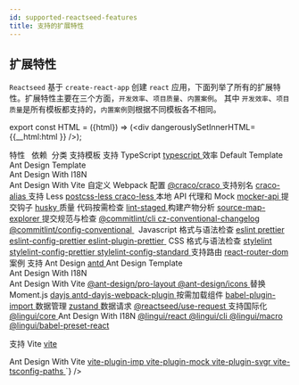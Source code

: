 ```yaml
---
id: supported-reactseed-features
title: 支持的扩展特性
---
```


## 扩展特性

`Reactseed` 基于 `create-react-app` 创建 `react` 应用，下面列举了所有的扩展特性。扩展特性主要在三个方面，`开发效率`、`项目质量`、`内置案例`。
其中 `开发效率`、`项目质量`是所有模板都支持的，`内置案例`则根据不同模板各不相同。

export const HTML = ({html}) => (<div dangerouslySetInnerHTML={{__html:html }} />);

<HTML html={`
<table style="font-size: 14px;">
    <colgroup>
        <col style="width: 30%;" />
        <col style="width: 30%;" />
        <col style="width: 15%;" />
        <col style="width: 25%;" />
    </colgroup>
    <tbody>
        <tr style="background: rgb(158 158 158 / 30%);">
            <td colspan="1" rowspan="1">
                <span>特性</span>
            </td>
            <td colspan="1" rowspan="1">
                <span> </span>
                <span>依赖</span>
            </td>
            <td colspan="1" rowspan="1">
                <span> 分类</span>
            </td>
            <td colspan="1" rowspan="1">
                <span>支持模板</span>
            </td>
        </tr>
        <tr>
            <td colspan="1" rowspan="1">
                <span>支持 TypeScript</span>
            </td>
            <td colspan="1" rowspan="1">
                <a href="https://www.typescriptlang.org">
                    <span>typescript</span>
                </a>
            </td>
            <td colspan="1" rowspan="6">
                <span>效率</span>
            </td>
            <td colspan="1" rowspan="20">
                <span>Default Template</span><br />
                <span>Ant Design Template</span><br />
                <span>Ant Design With I18N</span><br />
                <span>Ant Design With Vite</span>
            </td>
        </tr>
        <tr>
            <td colspan="1" rowspan="1">
                <span>自定义 Webpack 配置</span>
            </td>
            <td colspan="1" rowspan="1">
                <a href="https://github.com/gsoft-inc/craco">
                    <span>@craco/craco</span>
                </a>
            </td>
        </tr>
        <tr>
            <td colspan="1" rowspan="1">
                <span>支持别名</span>
            </td>
            <td colspan="1" rowspan="1">
                <a href="https://www.npmjs.com/package/craco-alias">
                    <span>craco-alias</span>
                </a>
            </td>
        </tr>
        <tr>
            <td colspan="1" rowspan="2">
                <span>支持 Less</span>
            </td>
            <td colspan="1" rowspan="1">
                <a href="https://www.npmjs.com/package/postcss-less">
                    <span>postcss-less</span>
                </a>
            </td>
        </tr>
        <tr>
            <td colspan="1" rowspan="1">
                <a href="https://www.npmjs.com/package/craco-less">
                    <span>craco-less</span>
                </a>
            </td>
        </tr>
        <tr>
            <td colspan="1" rowspan="1">
                <span>本地 API 代理和 Mock</span>
            </td>
            <td colspan="1" rowspan="1">
                <a href="https://www.npmjs.com/package/mocker-api">
                    <span>mocker-api</span>
                </a>
            </td>
        </tr>
        <tr>
            <td colspan="1" rowspan="1">
                <span>提交钩子</span>
            </td>
            <td colspan="1" rowspan="1">
                <a href="https://www.npmjs.com/package/husky">
                    <span>husky</span>
                </a>
            </td>
            <td colspan="1" rowspan="13">
                <span>质量</span>
            </td>
        </tr>
        <tr>
            <td colspan="1" rowspan="1">
                <span>代码按需检查</span>
            </td>
            <td colspan="1" rowspan="1">
                <a href="https://www.npmjs.com/package/lint-staged">
                    <span>lint-staged</span>
                </a>
            </td>
        </tr>
        <tr>
            <td colspan="1" rowspan="1">
                <span>构建产物分析</span>
            </td>
            <td colspan="1" rowspan="1">
                <a href="https://github.com/danvk/source-map-explorer">
                    <span>source-map-explorer</span>
                </a>
            </td>
        </tr>
        <tr>
            <td colspan="1" rowspan="3">
                <span>提交规范与检查</span>
            </td>
            <td colspan="1" rowspan="1">
                <a href="https://www.npmjs.com/package/@commitlint/cli">
                    <span>@commitlint/cli</span>
                </a>
            </td>
        </tr>
        <tr>
            <td colspan="1" rowspan="1">
                <a href="https://www.npmjs.com/package/cz-conventional-changelog">
                    <span>cz-conventional-changelog</span>
                </a>
            </td>
        </tr>
        <tr>
            <td colspan="1" rowspan="1">
                <a href="https://www.npmjs.com/package/@commitlint/config-conventional">
                    <span>@commitlint/config-conventional</span>
                </a>
            </td>
        </tr>
        <tr>
            <td colspan="1" rowspan="4">
                <span> </span> <span>Javascript </span> <span>格式与语法检查</span>
            </td>
            <td colspan="1" rowspan="1">
                <a href="https://github.com/eslint/eslint">
                    <span>eslint</span>
                </a>
            </td>
        </tr>
        <tr>
            <td colspan="1" rowspan="1">
                <a href="https://www.npmjs.com/package/prettier">
                    <span>prettier</span>
                </a>
            </td>
        </tr>
        <tr>
            <td colspan="1" rowspan="1">
                <a href="https://github.com/prettier/eslint-config-prettier">
                    <span>eslint-config-prettier</span>
                </a>
            </td>
        </tr>
        <tr>
            <td colspan="1" rowspan="1">
                <a href="https://www.npmjs.com/package/eslint-plugin-prettier">
                    <span>eslint-plugin-prettier</span>
                </a>
            </td>
        </tr>
        <tr>
            <td colspan="1" rowspan="3">
                <span> CSS 格式与语法检查</span>
            </td>
            <td colspan="1" rowspan="1">
                <a href="https://www.npmjs.com/package/stylelint">
                    <span>stylelint</span>
                </a>
            </td>
        </tr>
        <tr>
            <td colspan="1" rowspan="1">
                <a href="https://www.npmjs.com/package/stylelint-config-prettier">
                    <span>stylelint-config-prettier</span>
                </a>
            </td>
        </tr>
        <tr>
            <td colspan="1" rowspan="1">
                <a href="https://github.com/stylelint/stylelint-config-standard">
                    <span>stylelint-config-standard</span>
                </a>
            </td>
        </tr>
        <tr>
            <td colspan="1" rowspan="1">
                <span>支持路由</span>
            </td>
            <td colspan="1" rowspan="1">
                <a href="https://www.npmjs.com/package/react-router-dom">
                    <span>react-router-dom</span>
                </a>
            </td>
            <td colspan="1" rowspan="19">
                <span>案例</span>
            </td>
        </tr>
        <tr style="background: rgb(33 150 243 / 20%);">
            <td colspan="1" rowspan="3">
                <span>支持 Ant Design</span>
            </td>
            <td colspan="1" rowspan="1">
                <a href="https://ant.design">
                    <span>antd</span>
                </a>
            </td>
            <td colspan="1" rowspan="8">
                <span>Ant Design Template</span><br />
                <span>Ant Design With I18N</span><br />
                <span>Ant Design With Vite</span>
            </td>
        </tr>
        <tr style="background: rgb(33 150 243 / 20%);">
            <td colspan="1" rowspan="1">
                <a href="https://www.npmjs.com/package/@ant-design/pro-layout">
                    <span>@ant-design/pro-layout</span>
                </a>
            </td>
        </tr>
        <tr style="background: rgb(33 150 243 / 20%);">
            <td colspan="1" rowspan="1">
                <a href="https://www.npmjs.com/package/@ant-design/icons">
                    <span>@ant-design/icons</span>
                </a>
            </td>
        </tr>
        <tr style="background: rgb(33 150 243 / 20%);">
            <td colspan="1" rowspan="2">
                <span>替换 Moment.js</span>
            </td>
            <td colspan="1" rowspan="1">
                <a href="https://www.npmjs.com/package/dayjs">
                    <span>dayjs</span>
                </a>
            </td>
        </tr>
        <tr style="background: rgb(33 150 243 / 20%);">
            <td colspan="1" rowspan="1">
                <a href="https://www.npmjs.com/package/@electerm/antd-dayjs-webpack-plugin">
                    <span>antd-dayjs-webpack-plugin</span>
                </a>
            </td>
        </tr>
        <tr style="background: rgb(33 150 243 / 20%);">
            <td colspan="1" rowspan="1">
                <span>按需加载组件</span>
            </td>
            <td colspan="1" rowspan="1">
                <a href="https://www.npmjs.com/package/babel-plugin-import">
                    <span>babel-plugin-import</span>
                </a>
            </td>
        </tr>
        <tr style="background: rgb(33 150 243 / 20%);">
            <td colspan="1" rowspan="1">
                <span>数据管理</span>
            </td>
            <td colspan="1" rowspan="1">
                <a href="https://github.com/pmndrs/zustand">
                    <span>zustand</span>
                </a>
            </td>
        </tr>
        <tr style="background: rgb(33 150 243 / 20%);">
            <td colspan="1" rowspan="1">
                <span>数据请求</span>
            </td>
            <td colspan="1" rowspan="1">
                <a href="https://github.com/reactseed/reactseed/tree/main/packages/use-request">
                    <span>@reactseed/use-request</span>
                </a>
            </td>
        </tr>
        <tr style="background: rgb(255 87 34 / 10%);">
            <td colspan="1" rowspan="5">
                <span>支持国际化</span>
            </td>
            <td colspan="1" rowspan="1">
                <a href="https://github.com/lingui/js-lingui">
                    <span>@lingui/core</span>
                </a>
            </td>
            <td colspan="1" rowspan="5">
                <span>Ant Design With I18N</span>
            </td>
        </tr>
        <tr style="background: rgb(255 87 34 / 10%);">
            <td colspan="1" rowspan="1">
                <a href="https://github.com/lingui/js-lingui">
                    <span>@lingui/react</span>
                </a>
            </td>
        </tr>
        <tr style="background: rgb(255 87 34 / 10%);">
            <td colspan="1" rowspan="1">
                <a href="https://github.com/lingui/js-lingui">
                    <span>@lingui/cli</span>
                </a>
            </td>
        </tr>
        <tr>
            <td colspan="1" rowspan="1">
                <a href="https://github.com/lingui/js-lingui">
                    <span>@lingui/macro</span>
                </a>
            </td>
        </tr>
        <tr style="background: rgb(255 87 34 / 10%);">
            <td colspan="1" rowspan="1">
                <a href="https://github.com/lingui/js-lingui">
                    <span>@lingui/babel-preset-react</span>
                </a>
            </td>
        </tr>
        <tr style="background: rgb(76 175 80 / 20%);">
            <td colspan="1" rowspan="5">
                <p style="text-align: left;">
                    <span>支持 Vite</span>
            </td>
            <td colspan="1" rowspan="1">
                <a href="https://github.com/vitejs/vite">
                    <span>vite</span>
                </a>
            </td>
            <td colspan="1" rowspan="5">
                <p style="text-align: left;">
                    <span>Ant Design With Vite</span>
            </td>
        </tr>
        <tr style="background: rgb(76 175 80 / 20%);">
            <td colspan="1" rowspan="1">
                <a href="https://github.com/onebay/vite-plugin-imp">
                    <span>vite-plugin-imp</span>
                </a>
            </td>
        </tr>
        <tr style="background: rgb(76 175 80 / 20%);">
            <td colspan="1" rowspan="1">
                <a href="https://github.com/vbenjs/vite-plugin-mock">
                    <span>vite-plugin-mock</span>
                </a>
            </td>
        </tr>
        <tr style="background: rgb(76 175 80 / 20%);">
            <td colspan="1" rowspan="1">
                <a href="https://github.com/pd4d10/vite-plugin-svgr">
                    <span>vite-plugin-svgr</span>
                </a>
            </td>
        </tr>
        <tr style="background: rgb(76 175 80 / 20%);">
            <td colspan="1" rowspan="1">
                <a href="https://github.com/aleclarson/vite-tsconfig-paths">
                    <span>vite-tsconfig-paths</span>
                </a>
            </td>
        </tr>
    </tbody>
</table>
`} />

